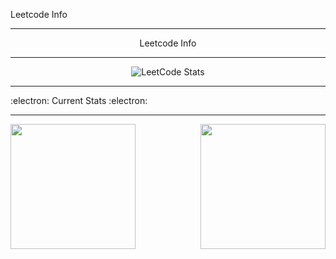 Leetcode Info 

<div align="center">
  <hr>
  <p>Leetcode Info</p>
  <hr>
  <img src="https://leetcard.jacoblin.cool/Vishal?theme=dark" alt="LeetCode Stats">
</div
  
<div align="center">
  <hr>
  <p>:electron: Current Stats :electron:</p>
  <hr>
<div>


<a href="https://github.com/Hushcoder/convoychat">
  <img height=200 align="left" src="https://github-readme-stats.vercel.app/api/top-langs/?username=hushcoder&layout=compact&theme=transparent&langs_count=8&card_width=320" />
</a>
<a href="https://github.com/Hushcoder/github-readme-stats">
  <img height=200 align="right" src="https://github-readme-stats.vercel.app/api?username=Hushcoder&show_icons=true&theme=transparent" />
</a>



